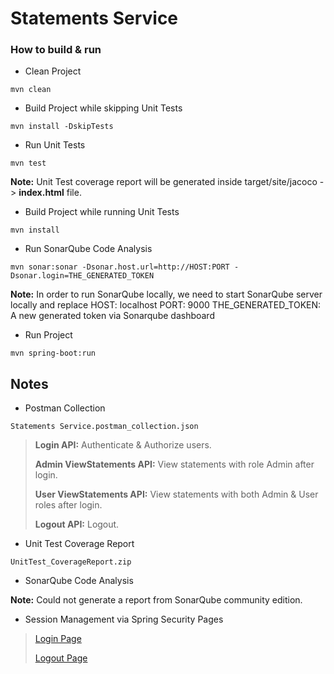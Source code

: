 # Statements Service

### How to build & run

* Clean Project
```
mvn clean
```

* Build Project while skipping Unit Tests
```
mvn install -DskipTests 
```

* Run Unit Tests
```
mvn test
```
**Note:** Unit Test coverage report will be generated inside target/site/jacoco -> **index.html** file.

* Build Project while running Unit Tests
```
mvn install
```

* Run SonarQube Code Analysis
```
mvn sonar:sonar -Dsonar.host.url=http://HOST:PORT -Dsonar.login=THE_GENERATED_TOKEN
```
**Note:** In order to run SonarQube locally, we need to start SonarQube server locally and replace 
HOST: localhost
PORT: 9000
THE_GENERATED_TOKEN: A new generated token via Sonarqube dashboard


* Run Project
```
mvn spring-boot:run
```

## Notes

* Postman Collection
```
Statements Service.postman_collection.json
```

> **Login API:** Authenticate & Authorize users.
>
> **Admin ViewStatements API:** View statements with role Admin after login.
>
> **User ViewStatements API:** View statements with both Admin & User roles after login.
>
> **Logout API:** Logout.

* Unit Test Coverage Report
```
UnitTest_CoverageReport.zip
```

* SonarQube Code Analysis

**Note:** Could not generate a report from SonarQube community edition.

* Session Management via Spring Security Pages

> [Login Page](http://localhost:8099/login)
>
> [Logout Page](http://localhost:8099/logout)
